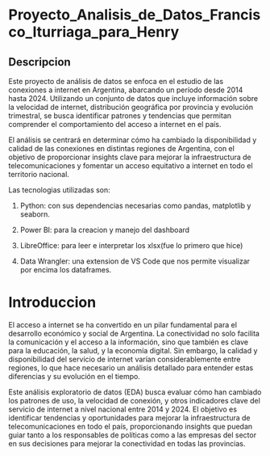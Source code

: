 # Proyecto_Analisis_de_Datos_Francisco_Iturriaga_para_Henry


## Descripcion
Este proyecto de análisis de datos se enfoca en el estudio de las conexiones a internet en Argentina, abarcando un período desde 2014 hasta 2024. Utilizando un conjunto de datos que incluye información sobre la velocidad de internet, distribución geográfica por provincia y evolución trimestral, se busca identificar patrones y tendencias que permitan comprender el comportamiento del acceso a internet en el país.

El análisis se centrará en determinar cómo ha cambiado la disponibilidad y calidad de las conexiones en distintas regiones de Argentina, con el objetivo de proporcionar insights clave para mejorar la infraestructura de telecomunicaciones y fomentar un acceso equitativo a internet en todo el territorio nacional.

Las tecnologias utilizadas son:
1. Python: con sus dependencias necesarias como pandas, matplotlib y seaborn.

2. Power BI: para la creacion y manejo del dashboard

3. LibreOffice: para leer e interpretar los xlsx(fue lo primero que hice)

4. Data Wrangler: una extension de VS Code que nos permite visualizar por encima los dataframes.


# Introduccion
El acceso a internet se ha convertido en un pilar fundamental para el desarrollo económico y social de Argentina. La conectividad no solo facilita la comunicación y el acceso a la información, sino que también es clave para la educación, la salud, y la economía digital. Sin embargo, la calidad y disponibilidad del servicio de internet varían considerablemente entre regiones, lo que hace necesario un análisis detallado para entender estas diferencias y su evolución en el tiempo.

Este análisis exploratorio de datos (EDA) busca evaluar cómo han cambiado los patrones de uso, la velocidad de conexión, y otros indicadores clave del servicio de internet a nivel nacional entre 2014 y 2024. El objetivo es identificar tendencias y oportunidades para mejorar la infraestructura de telecomunicaciones en todo el país, proporcionando insights que puedan guiar tanto a los responsables de políticas como a las empresas del sector en sus decisiones para mejorar la conectividad en todas las provincias.